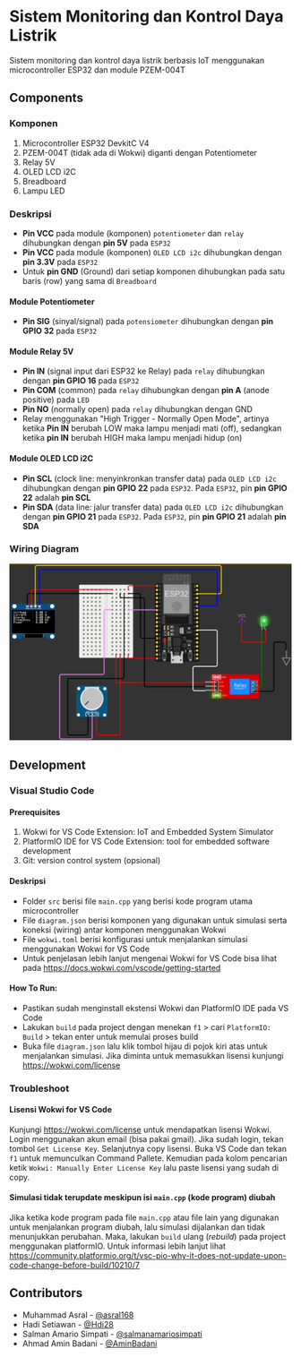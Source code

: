 <h1>Sistem Monitoring dan Kontrol Daya Listrik</h1>
<p>Sistem monitoring dan kontrol daya listrik berbasis IoT menggunakan microcontroller ESP32 dan module PZEM-004T<p>


## Components
### Komponen
1. Microcontroller ESP32 DevkitC V4
2. PZEM-004T (tidak ada di Wokwi) diganti dengan Potentiometer 
3. Relay 5V
4. OLED LCD i2C
5. Breadboard
6. Lampu LED
### Deskripsi
- **Pin VCC** pada module (komponen) `potentiometer` dan `relay` dihubungkan dengan **pin 5V** pada `ESP32`
- **Pin VCC** pada module (komponen) `OLED LCD i2c` dihubungkan dengan **pin 3.3V** pada `ESP32`
- Untuk **pin GND** (Ground) dari setiap komponen dihubungkan pada satu baris (row) yang sama di `Breadboard`
#### Module Potentiometer
- **Pin SIG** (sinyal/signal) pada `potensiometer` dihubungkan dengan **pin GPIO 32** pada `ESP32`
#### Module Relay 5V
- **Pin IN** (signal input dari ESP32 ke Relay) pada `relay` dihubungkan dengan **pin GPIO 16** pada `ESP32`
- **Pin COM** (common) pada `relay` dihubungkan dengan **pin A** (anode positive) pada `LED`
- **Pin NO** (normally open) pada `relay` dihubungkan dengan GND 
- Relay menggunakan "High Trigger - Normally Open Mode", artinya ketika **Pin IN** berubah LOW maka lampu menjadi mati (off), sedangkan ketika **pin IN** berubah HIGH maka lampu menjadi hidup (on)
#### Module OLED LCD i2C
- **Pin SCL** (clock line: menyinkronkan transfer data) pada `OLED LCD i2c` dihubungkan dengan **pin GPIO 22** pada `ESP32`. Pada `ESP32`, pin **pin GPIO 22** adalah **pin SCL**
- **Pin SDA** (data line: jalur transfer data) pada `OLED LCD i2c` dihubungkan dengan **pin GPIO 21** pada `ESP32`.  Pada `ESP32`, pin **pin GPIO 21** adalah **pin SDA**
### Wiring Diagram
![alt text](images/WIRING.png)


## Development
### Visual Studio Code
#### Prerequisites
1. Wokwi for VS Code Extension: IoT and Embedded System Simulator
2. PlatformIO IDE for VS Code Extension: tool for embedded software development
3. Git: version control system (opsional)
#### Deskripsi
- Folder `src` berisi file `main.cpp` yang berisi kode program utama microcontroller
- File `diagram.json` berisi komponen yang digunakan untuk simulasi serta koneksi (wiring) antar komponen menggunakan Wokwi
- File `wokwi.toml` berisi konfigurasi untuk menjalankan simulasi menggunakan Wokwi for VS Code
- Untuk penjelasan lebih lanjut mengenai Wokwi for VS Code bisa lihat pada https://docs.wokwi.com/vscode/getting-started 
#### How To Run:
- Pastikan sudah menginstall ekstensi Wokwi dan PlatformIO IDE pada VS Code
- Lakukan `build` pada project dengan menekan `f1` > cari `PlatformIO: Build` > tekan enter untuk memulai proses build
- Buka file `diagram.json` lalu klik tombol hijau di pojok kiri atas untuk menjalankan simulasi. Jika diminta untuk memasukkan lisensi kunjungi https://wokwi.com/license
### Troubleshoot
#### Lisensi Wokwi for VS Code
Kunjungi https://wokwi.com/license untuk mendapatkan lisensi Wokwi. Login menggunakan akun email (bisa pakai gmail). Jika sudah login, tekan tombol `Get License Key`. Selanjutnya copy lisensi. Buka VS Code dan tekan `f1` untuk memunculkan Command Pallete. Kemudian pada kolom pencarian ketik `Wokwi: Manually Enter License Key` lalu paste lisensi yang sudah di copy.
#### Simulasi tidak terupdate meskipun isi `main.cpp` (kode program) diubah
Jika ketika kode program pada file `main.cpp` atau file lain yang digunakan untuk menjalankan program diubah, lalu simulasi dijalankan dan tidak menunjukkan perubahan. Maka, lakukan `build` ulang (_rebuild_) pada project menggunakan platformIO. Untuk informasi lebih lanjut lihat https://community.platformio.org/t/vsc-pio-why-it-does-not-update-upon-code-change-before-build/10210/7 


## Contributors 
- Muhammad Asral - [@asral168](https://github.com/asral168)
- Hadi Setiawan - [@Hdi28](https://github.com/Hdi28)
- Salman Amario Simpati - [@salmanamariosimpati](https://github.com/salmanamariosimpati)
- Ahmad Amin Badani - [@AminBadani](https://github.com/AminBadani)

